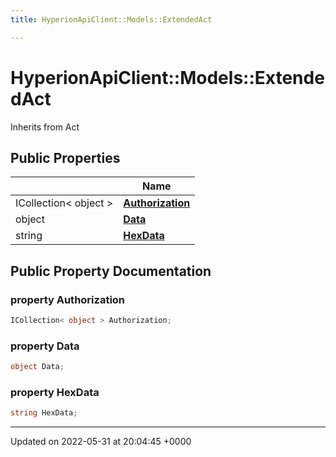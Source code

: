 ```yaml
---
title: HyperionApiClient::Models::ExtendedAct

---
```


# HyperionApiClient::Models::ExtendedAct





Inherits from Act

## Public Properties

|                | Name           |
| -------------- | -------------- |
| ICollection< object > | **[Authorization](/Classes/class_hyperion_api_client_1_1_models_1_1_extended_act.md#property-authorization)**  |
| object | **[Data](/Classes/class_hyperion_api_client_1_1_models_1_1_extended_act.md#property-data)**  |
| string | **[HexData](/Classes/class_hyperion_api_client_1_1_models_1_1_extended_act.md#property-hexdata)**  |

## Public Property Documentation

### property Authorization

```csharp
ICollection< object > Authorization;
```


### property Data

```csharp
object Data;
```


### property HexData

```csharp
string HexData;
```


-------------------------------

Updated on 2022-05-31 at 20:04:45 +0000